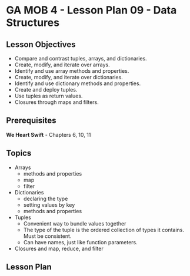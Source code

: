 # GA MOB 4 - Lesson Plan 09 - Data Structures

## Lesson Objectives

* Compare and contrast tuples, arrays, and dictionaries.
* Create, modify, and iterate over arrays.
* Identify and use array methods and properties.
* Create, modify, and iterate over dictionaries.
* Identify and use dictionary methods and properties.
* Create and deploy tuples.
* Use tuples as return values.
* Closures through maps and filters.


## Prerequisites

**We Heart Swift** - Chapters 6, 10, 11

## Topics

* Arrays
    * methods and properties
    * map
    * filter
* Dictionaries
    * declaring the type
    * setting values by key
    * methods and properties
* Tuples
    * Convenient way to bundle values together
    * The type of the tuple is the ordered collection of types it contains. Must be consistent.
    * Can have names, just like function parameters.
* Closures and map, reduce, and filter


## Lesson Plan
